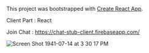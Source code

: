 This project was bootstrapped with [Create React App](https://github.com/facebook/create-react-app).

Client Part : React

Join Chat : https://chat-stub-client.firebaseapp.com/

![Screen Shot 1941-07-14 at 3 30 17 PM](https://user-images.githubusercontent.com/14003377/66267437-365a5d00-e820-11e9-92df-a239c1c0456b.png)

